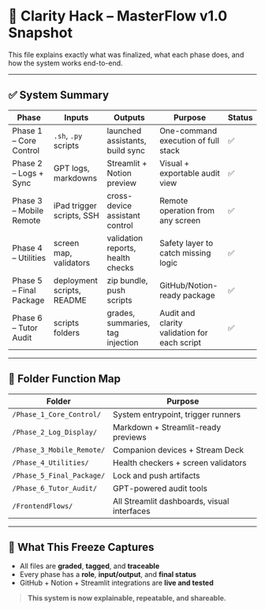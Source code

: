 # 🧠 Clarity Hack – MasterFlow v1.0 Snapshot

This file explains exactly what was finalized, what each phase does, and how the system works end-to-end.

---

## ✅ System Summary

| Phase | Inputs | Outputs | Purpose | Status |
|-------|--------|---------|---------|--------|
| Phase 1 – Core Control | `.sh`, `.py` scripts | launched assistants, build sync | One-command execution of full stack | ✅ |
| Phase 2 – Logs + Sync | GPT logs, markdowns | Streamlit + Notion preview | Visual + exportable audit view | ✅ |
| Phase 3 – Mobile Remote | iPad trigger scripts, SSH | cross-device assistant control | Remote operation from any screen | ✅ |
| Phase 4 – Utilities | screen map, validators | validation reports, health checks | Safety layer to catch missing logic | ✅ |
| Phase 5 – Final Package | deployment scripts, README | zip bundle, push scripts | GitHub/Notion-ready package | ✅ |
| Phase 6 – Tutor Audit | scripts folders | grades, summaries, tag injection | Audit and clarity validation for each script | ✅ |

---

## 📂 Folder Function Map

| Folder | Purpose |
|--------|---------|
| `/Phase_1_Core_Control/` | System entrypoint, trigger runners |
| `/Phase_2_Log_Display/` | Markdown + Streamlit-ready previews |
| `/Phase_3_Mobile_Remote/` | Companion devices + Stream Deck |
| `/Phase_4_Utilities/` | Health checkers + screen validators |
| `/Phase_5_Final_Package/` | Lock and push artifacts |
| `/Phase_6_Tutor_Audit/` | GPT-powered audit tools |
| `/FrontendFlows/` | All Streamlit dashboards, visual interfaces |

---

## 🧠 What This Freeze Captures

- All files are **graded**, **tagged**, and **traceable**
- Every phase has a **role**, **input/output**, and **final status**
- GitHub + Notion + Streamlit integrations are **live and tested**

> **This system is now explainable, repeatable, and shareable.**
